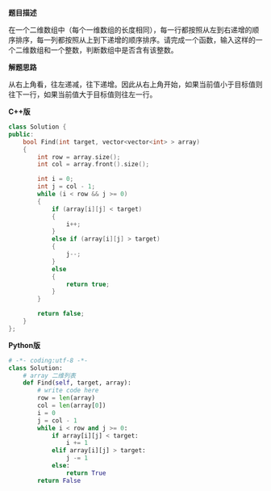 **题目描述**

在一个二维数组中（每个一维数组的长度相同），每一行都按照从左到右递增的顺序排序，每一列都按照从上到下递增的顺序排序。请完成一个函数，输入这样的一个二维数组和一个整数，判断数组中是否含有该整数。

**解题思路**

从右上角看，往左递减，往下递增。因此从右上角开始，如果当前值小于目标值则往下一行，如果当前值大于目标值则往左一行。

**C++版**

```cpp
class Solution {
public:
    bool Find(int target, vector<vector<int> > array) 
    {
        int row = array.size();
        int col = array.front().size();

        int i = 0;
        int j = col - 1;
        while (i < row && j >= 0)
        {
            if (array[i][j] < target)
            {
                i++;
            }
            else if (array[i][j] > target)
            {
                j--;
            }
            else 
            {
                return true;
            }
        }

        return false;
    }
};
```

**Python版**

```python
# -*- coding:utf-8 -*-
class Solution:
    # array 二维列表
    def Find(self, target, array):
        # write code here
        row = len(array)
        col = len(array[0])
        i = 0
        j = col - 1
        while i < row and j >= 0:
            if array[i][j] < target:
                i += 1
            elif array[i][j] > target:
                j -= 1
            else:
                return True
        return False
```

```

```